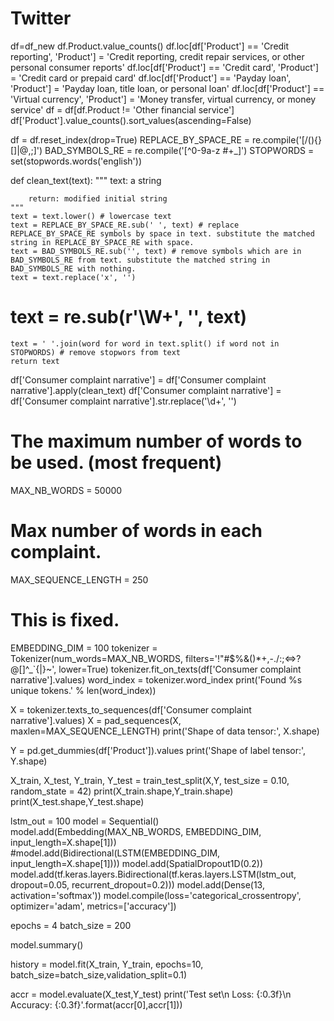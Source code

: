 # Twitter
df=df_new
df.Product.value_counts()
df.loc[df['Product'] == 'Credit reporting', 'Product'] = 'Credit reporting, credit repair services, or other personal consumer reports'
df.loc[df['Product'] == 'Credit card', 'Product'] = 'Credit card or prepaid card'
df.loc[df['Product'] == 'Payday loan', 'Product'] = 'Payday loan, title loan, or personal loan'
df.loc[df['Product'] == 'Virtual currency', 'Product'] = 'Money transfer, virtual currency, or money service'
df = df[df.Product != 'Other financial service']
df['Product'].value_counts().sort_values(ascending=False)

df = df.reset_index(drop=True)
REPLACE_BY_SPACE_RE = re.compile('[/(){}\[\]\|@,;]')
BAD_SYMBOLS_RE = re.compile('[^0-9a-z #+_]')
STOPWORDS = set(stopwords.words('english'))

def clean_text(text):
    """
        text: a string
        
        return: modified initial string
    """
    text = text.lower() # lowercase text
    text = REPLACE_BY_SPACE_RE.sub(' ', text) # replace REPLACE_BY_SPACE_RE symbols by space in text. substitute the matched string in REPLACE_BY_SPACE_RE with space.
    text = BAD_SYMBOLS_RE.sub('', text) # remove symbols which are in BAD_SYMBOLS_RE from text. substitute the matched string in BAD_SYMBOLS_RE with nothing. 
    text = text.replace('x', '')
#    text = re.sub(r'\W+', '', text)
    text = ' '.join(word for word in text.split() if word not in STOPWORDS) # remove stopwors from text
    return text
df['Consumer complaint narrative'] = df['Consumer complaint narrative'].apply(clean_text)
df['Consumer complaint narrative'] = df['Consumer complaint narrative'].str.replace('\d+', '')


# The maximum number of words to be used. (most frequent)
MAX_NB_WORDS = 50000
# Max number of words in each complaint.
MAX_SEQUENCE_LENGTH = 250
# This is fixed.
EMBEDDING_DIM = 100
tokenizer = Tokenizer(num_words=MAX_NB_WORDS, filters='!"#$%&()*+,-./:;<=>?@[\]^_`{|}~', lower=True)
tokenizer.fit_on_texts(df['Consumer complaint narrative'].values)
word_index = tokenizer.word_index
print('Found %s unique tokens.' % len(word_index))


X = tokenizer.texts_to_sequences(df['Consumer complaint narrative'].values)
X = pad_sequences(X, maxlen=MAX_SEQUENCE_LENGTH)
print('Shape of data tensor:', X.shape)


Y = pd.get_dummies(df['Product']).values
print('Shape of label tensor:', Y.shape)


X_train, X_test, Y_train, Y_test = train_test_split(X,Y, test_size = 0.10, random_state = 42)
print(X_train.shape,Y_train.shape)
print(X_test.shape,Y_test.shape)



lstm_out = 100
model = Sequential()
model.add(Embedding(MAX_NB_WORDS, EMBEDDING_DIM, input_length=X.shape[1]))
#model.add(Bidirectional(LSTM(EMBEDDING_DIM, input_length=X.shape[1])))
model.add(SpatialDropout1D(0.2))
model.add(tf.keras.layers.Bidirectional(tf.keras.layers.LSTM(lstm_out, dropout=0.05, recurrent_dropout=0.2)))
model.add(Dense(13, activation='softmax'))
model.compile(loss='categorical_crossentropy', optimizer='adam', metrics=['accuracy'])

epochs = 4
batch_size = 200


model.summary()


history = model.fit(X_train, Y_train, epochs=10, batch_size=batch_size,validation_split=0.1)

accr = model.evaluate(X_test,Y_test)
print('Test set\n  Loss: {:0.3f}\n  Accuracy: {:0.3f}'.format(accr[0],accr[1]))
